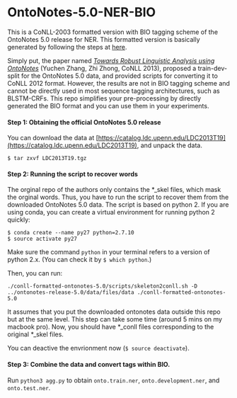 # OntoNotes-5.0-NER-BIO

This is a CoNLL-2003 formatted version with BIO tagging scheme of the OntoNotes 5.0 release for NER. This formatted version is basically generated by following the steps at [here](http://cemantix.org/data/ontonotes.html). 

Simply put, the paper named *[Towards Robust Linguistic Analysis using OntoNotes](http://www.aclweb.org/anthology/W13-3516)* (Yuchen Zhang, Zhi Zhong, CoNLL 2013), proposed a train-dev-split for the OntoNotes 5.0 data, and provided scripts for converting it to CoNLL 2012 format. However, the results are not in BIO tagging scheme and cannot be directly used in most sequence tagging architectures, such as BLSTM-CRFs. This repo simplifies your pre-processing by directly generated the BIO format and you can use them in your experiments.



#### Step 1: Obtaining the official OntoNotes 5.0 release 

You can download the data at [https://catalog.ldc.upenn.edu/LDC2013T19](https://catalog.ldc.upenn.edu/LDC2013T19), and unpack the data.

`$ tar zxvf LDC2013T19.tgz`

#### Step 2: Running the script to recover words

The orginal repo of the authors only contains the  *_skel files, which mask the orginal words. Thus, you have to run the script to recover them from the downloaded OntoNotes 5.0 data. The script is based on python 2. If you are using conda, you can create a virtual environment for running python 2 quickly:
```
$ conda create --name py27 python=2.7.10
$ source activate py27
```

Make sure the command `python` in your terminal refers to a version of python 2.x. (You can check it by `$ which python`.)

Then, you can run: 
```
./conll-formatted-ontonotes-5.0/scripts/skeleton2conll.sh -D ../ontonotes-release-5.0/data/files/data ./conll-formatted-ontonotes-5.0
```
It assumes that you put the downloaded ontonotes data outside this repo but at the same level. This step can take some time (around 5 mins on my macbook pro). Now, you should have *_conll files corresponding to the original *_skel files.

You can deactive the envrionment now (`$ source deactivate`).

#### Step 3: Combine the data and convert tags within BIO.

Run `python3 agg.py` to obtain `onto.train.ner`, `onto.development.ner`, and `onto.test.ner`.